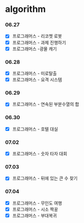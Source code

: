 # algorithm

### 06.27
- [X] 프로그래머스 - 리코쳇 로봇
- [X] 프로그래머스 - 과제 진행하기
- [X] 프로그래머스 -광물 캐기

### 06.28
- [X] 프로그래머스 - 미로탈출
- [X] 프로그래머스 - 요격 시스템  

### 06.29
- [X] 프로그래머스 - 연속된 부분수열의 합

### 06.30
- [X] 프로그래머스 - 호텔 대실

### 07.02
- [X] 프로그래머스 - 숫자 타자 대회  

### 07.03
- [X] 프로그래머스 - 뒤에 있는 큰 수 찾기

### 07.04
- [X] 프로그래머스 - 무인도 여행
- [X] 프로그래머스 - 시소 짝꿍
- [X] 프로그래머스 - 부대복귀